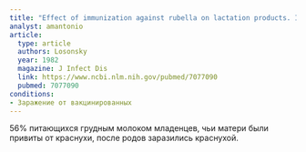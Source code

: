 ```yaml
---
title: "Effect of immunization against rubella on lactation products. II. Maternal-neonatal interactions"
analyst: amantonio
article:
  type: article
  authors: Losonsky
  year: 1982
  magazine: J Infect Dis
  link: https://www.ncbi.nlm.nih.gov/pubmed/7077090
  pubmed: 7077090
conditions:
- Заражение от вакцинированных
---
```


56% питающихся грудным молоком младенцев, чьи матери были привиты от краснухи, после родов заразились краснухой.
